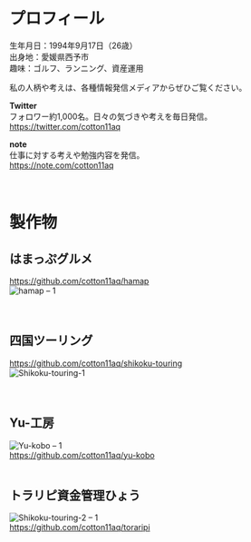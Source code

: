 # プロフィール

生年月日：1994年9月17日（26歳）  
出身地：愛媛県西予市  
趣味：ゴルフ、ランニング、資産運用

私の人柄や考えは、各種情報発信メディアからぜひご覧ください。  

<strong>Twitter</strong>  
フォロワー約1,000名。日々の気づきや考えを毎日発信。  
<https://twitter.com/cotton11aq>

<strong>note</strong>  
仕事に対する考えや勉強内容を発信。  
<https://note.com/cotton11aq>

<br />

<!--
## 私が果たすべきこと

私が日々の生活で大切にしていることは、変化を楽しみ、常に挑戦し続けることです。移り変わりの激しい時代の中で、これから予測される「変化」に対して柔軟に対応していく必要性があると社会で認識され始めました。その中で、積極的に新たなことに挑戦し自ら学び成長すること、そして学んだことをアウトプットし、世の中に貢献することが、私が果たすべき仕事だと考えています。
<br />
-->

<!--
### 変化を楽しみ、挑戦し続けるために磨いてきた３つの力

<strong>・発信する力</strong>  
仕事や日常生活で感じたことや体験したことをわかりやすく言語化し、発信する力があります。

<strong>・行動する力</strong>  
発信することや日々の生活で得た新たな課題や問題を見つけ出し、自発的かつ積極的に課題解決に向けて行動することができます。

<strong>・貢献する力</strong>  
直接的に市民と関わる組織の中で、相手の課題や疑問点に対してわかりやすく解決策を示しし、相手の喜びにつなげることができます。
<br />
<br />
-->

<!--
### スキル

相手の思いをくみ取り、それを実現させるのが得意です。  
私が制作において特に重視するのは、相手の疑問や悩みをきちんとくみ取り、その解決策を提案することです。また、実際に制作した後の問題点を分析し、改善を重ねます。

<strong>・課題解決能力</strong>  
問題として上がってきた事柄の状況を正確に把握した上で、その問題を解決するためにはどうしたらいいのか解決策を考えて実行し、問題を解決していきます。
公務員として直接市民と触れ合ってきたため、相手の思いをくみ取ることが得意であり、、必要なことを納得してもらうことができます。

<strong>・プログラミング</strong>  
１から独学で能力を磨いてきました。
ただ、このスキルは実際に働いている方には到底及ばない。
ヤフーで働く際に使うプログラミングスキルは、到底独学で身に付けるようなものではないと思っている。
基礎的な知識の執着に専念し、実際の業務に取り掛かる際に、知らない単語や用語で時間を取られないよう、そちらに専念した。
伸び代を感じてほしい。

<strong>・コミュニケーション（ソフト）</strong>  
公務員として仕事をする中で、「コミュニケーション能力」の中でも特に「傾聴力」を磨きました。お客さまの気持ちに寄り添える心はどこの会社であっても必須のスキルであり、会社以外でも良好な関係を築くことができます。
この能力は、どこの会社にいても使うことができる、最強のスキルだと思っている。社会人に限らず、プライベートでも発揮できるため、このスキルを身につけておくだけで一段上に行ける。
<br />
<br />
-->

# 製作物

## はまっぷグルメ 
<https://github.com/cotton11aq/hamap>  
![hamap – 1](https://user-images.githubusercontent.com/70832534/103168913-b718d500-487a-11eb-8187-d9b31709007a.jpg)  
<br />
<br />

## 四国ツーリング 
<https://github.com/cotton11aq/shikoku-touring>  
![Shikoku-touring-1](https://user-images.githubusercontent.com/70832534/103168917-baac5c00-487a-11eb-920a-67ff8616548e.jpg)  
<br />
<br />

## Yu-工房 
![Yu-kobo – 1](https://user-images.githubusercontent.com/70832534/103168919-bc761f80-487a-11eb-9dd9-b38d9d14fb4b.jpg)  
<https://github.com/cotton11aq/yu-kobo>
<br />
<br />

## トラリピ資金管理ひょう 
![Shikoku-touring-2 – 1](https://user-images.githubusercontent.com/70832534/103168918-bc761f80-487a-11eb-8e4e-e36a6c4eaf85.jpg)  
<https://github.com/cotton11aq/toraripi>
<br />
<br />
